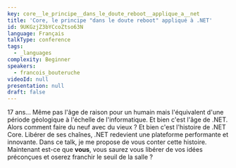 ```yaml
---
key: core__le_principe__dans_le_doute_reboot__applique_a__net
title: 'Core, le principe "dans le doute reboot" appliqué à .NET'
id: 9UKGzjZ3bYCcoZtso63N
language: Français
talkType: conference
tags:
  - _languages
complexity: Beginner
speakers:
  - francois_bouteruche
videoId: null
presentation: null
draft: false
---
```

17 ans...  Même pas l'âge de raison pour un humain mais l'équivalent d'une période géologique à l'échelle de l'informatique. Et bien c'est l'âge de .NET. Alors comment faire du neuf avec du vieux ? Et bien c'est l'histoire de .NET Core. Libérer de ses chaînes, .NET redevient une plateforme performante et innovante. Dans ce talk, je me propose de vous conter cette histoire. Maintenant est-ce que **vous**, vous saurez vous libérer de vos idées préconçues et oserez franchir le seuil de la salle ?